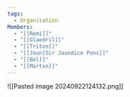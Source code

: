 ```yaml
---
tags:
  - Organisation
Members:
  - "[[Remi]]"
  - "[[Glaedril]]"
  - "[[Triton]]"
  - "[[Jaun|Sir Jaundice Pons]]"
  - "[[Bel]]"
  - "[[Martxn]]"
---
```

![[Pasted image 20240922124132.png]]


